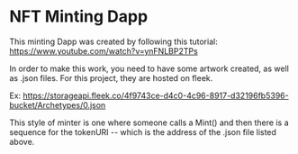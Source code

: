 # NFT Minting Dapp

This minting Dapp was created by following this tutorial: 
https://www.youtube.com/watch?v=ynFNLBP2TPs

In order to make this work, you need to have some artwork created, as well as .json files. 
For this project, they are hosted on fleek. 

Ex: 
https://storageapi.fleek.co/4f9743ce-d4c0-4c96-8917-d32196fb5396-bucket/Archetypes/0.json

This style of minter is one where someone calls a Mint() and then there is a sequence for the tokenURI -- which is the address of the .json file listed above. 

